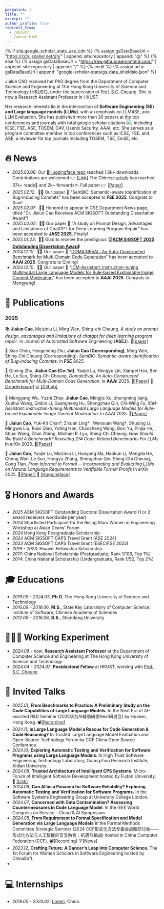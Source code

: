 ```yaml
---
permalink: /
title: ""
excerpt: ""
author_profile: true
redirect_from: 
  - /about/
  - /about.html
---
```


{% if site.google_scholar_stats_use_cdn %}
{% assign gsDataBaseUrl = "https://cdn.jsdelivr.net/gh/" | append: site.repository | append: "@" %}
{% else %}
{% assign gsDataBaseUrl = "https://raw.githubusercontent.com/" | append: site.repository | append: "/" %}
{% endif %}
{% assign url = gsDataBaseUrl | append: "google-scholar-stats/gs_data_shieldsio.json" %}

<span class='anchor' id='about-me'></span>

Jialun CAO received her PhD degree from the Department of Computer Science and Engineering at The Hong Kong University of Science and Technology <a href='https://hkust.edu.hk/'>(HKUST)</a>, under the supervision of <a href="https://www.cse.ust.hk/faculty/scc/">Prof. S.C. Cheung</a>. She is now a Research Assistant Professor in HKUST.

Her research interests lie in the intersection of <strong>Software Engineering (SE) and Large language models (LLMs)</strong>, with an emphasis on LLM4SE, and LLM Evaluation. She has published more than 20 papers at the top conferences and journals with total google scholar citations <a href='https://scholar.google.com/citations?user=UsLXSAEAAAAJ'><img src="https://img.shields.io/endpoint?url={{ url | url_encode }}&logo=Google%20Scholar&labelColor=f6f6f6&color=9cf&style=flat&label=citations"></a>, including ICSE, FSE, ASE, TOSEM, CAV, Usenix Security, AAAI, etc. She serves as a program committee member in top conferences such as ICSE, FSE, and ASE; a reviewer for top journals including TOSEM, TSE, EmSE, etc. 


# 🔥 News
- *2025.03.08*: Our 🤗<a href='https://huggingface.co/fm-universe'>Huggingface repo</a> reached 1.6k+ downloads. Contributions are welcomed 👉 <a href='https://huggingface.co/fm-universe'>[Link]</a> The Chinese <a href='https://mp.weixin.qq.com/s/oyhICTRo2fJL5MZkDrutXg'>article</a> has reached 37k+ reads👀 and 2k+ forwards↗️. Full paper 👉 <a href='https://arxiv.org/abs/2501.16207'>[Paper]</a>
- *2025.02.12*: &nbsp;🎉🎉 Our paper 📑 "SemBIC: Semantic-aware Identification of Bug-inducing Commits" has been accepted to **FSE 2025**. Congrats to Xiao!
- *2025.02.07*: &nbsp;🎉🎉 Honored to appear in CSE Department News page, titled "Dr. Jialun Cao Receives ACM SIGSOFT Outstanding Dissertation Award"!
- *2025.02.02*: &nbsp;🎉🎉 Our paper 📑 "A study on Prompt Design, Advantages and Limitations of ChatGPT for Deep Learning Program Repair" has been accepted to **JASE 2025**. Finally!
- *2025.01.23*: &nbsp;🎉🎉 Glad to receive the prestigious 🏆<a href='https://www2.sigsoft.org/awards/dissertation/'><strong>ACM SIGSOFT 2025 Outstanding Dissertation Award</strong></a>! 
- *2024.12.10*: &nbsp;🎉🎉 Our paper 📑 "<a href='https://arxiv.org/pdf/2408.13204'>DOMAINEVAL: An Auto-Constructed Benchmark for Multi-Domain Code Generation</a>" has been accepted to **AAAI 2025**. Congrats to Qiming!
- *2024.12.10*: &nbsp;🎉🎉 Our paper 📑 "<a href='https://arxiv.org/abs/2412.18216'>ICM-Assistant: Instruction-tuning Multimodal Large Language Models for Rule-based Explainable Image Content Moderation</a>" has been accepted to **AAAI 2025**. Congrats to Mengyang!


# 📝 Publications 

### 2025

📚 **Jialun Cao**, Meiziniu Li, Ming Wen, Shing-chi Cheung. *A study on prompt design, advantages and limitations of chatgpt for deep learning program repair*. In Journal of Automated Software Engineering (**ASEJ**). 🔗[[paper]](https://arxiv.org/abs/2304.08191)

📄 Xiao Chen, Hengcheng Zhu, **Jialun Cao (Corresponding)**, Ming Wen, Shing-Chi Cheung (Corresponding). *SemBIC: Semantic-aware Identification of Bug-inducing Commits*. In **FSE** 2025.

📄 Qiming Zhu, **Jialun Cao (Co-1st)**, Yaojie Lu, Hongyu Lin, Xianpei Han, Ben He, Le Sun, Shing-Chi Cheung. _DomainEval: An Auto-Constructed Benchmark for Multi-Domain Code Generation._ In **AAAI** 2025. 🔗[[Paper]](https://arxiv.org/pdf/2408.13204) 🎯[[Leaderboard]](https://domaineval.github.io/leaderboard.html) 💻 [[Github]](https://github.com/domaineval/DomainEval) 

📄 Mengyang Wu, Yuzhi Zhao, **Jialun Cao**, Mingjie Xu, zhongming jiang, Xuehui Wang, Qinbin Li, Guangneng Hu, Shengchao Qin, Chi-Wing Fu. _ICM-Assistant: Instruction-tuning Multimodal Large Language Models for Rule-based Explainable Image Content Moderation._ In AAAI 2025. 🔗[[Paper]](https://arxiv.org/abs/2412.18216)

📝 **Jialun Cao**, Yuk-Kit Chan*, Zixuan Ling* , Wenxuan Wang†, Shuqing Li, Mingwei Liu, Ruixi Qiao, Yuting Han, Chaozheng Wang, Boxi Yu, Pinjia He, Shuai Wang, Zibin Zheng, Michael R. Lyu, Shing-Chi Cheung. _How Should We Build A Benchmark? Revisiting 274 Code-Related Benchmarks For LLMs_ In arXiv 2025. 🔗[[Paper]](https://arxiv.org/pdf/2501.10711)

📝 **Jialun Cao**, Yaojie Lu, Meiziniu Li, Haoyang Ma, Haokun Li, Mengda He, Cheng Wen, Le Sun, Hongyu Zhang, Shengchao Qin, Shing-Chi Cheung, Cong Tian. _From Informal to Formal -- Incorporating and Evaluating LLMs on Natural Language Requirements to Verifiable Formal Proofs_ In arXiv 2025. 🔗[[Paper]](https://arxiv.org/abs/2501.16207) 🤗 [[Huggingface]](https://huggingface.co/fm-universe)


# 🎖 Honors and Awards
- *2025* ACM SIGSOFT Outstanding Doctoral Dissertation Award (1 or 2 award receivers worldwide per year)
- *2024* Shortlisted Participant for the Rising Stars Women in Engineering Workshop at Asian Deans' Forum
- *2024* Hong Kong Postgraduate Scholarship
- *2024* ACM SIGSOFT CAPS Travel Grant (ASE 2024)
- *2023* ACM SIGSOFT CAPS Travel Grant (ESEC/FSE 2023)
- *2019 - 2023*: Huawei Fellowship Scholarship
- *2017*: China National Scholarship (Postgraduate, Rank 1/106, Top 1%)
- *2014*: China National Scholarship (Undergraduate, Rank 1/52, Top 2%)


# 🎓 Educations
- *2019.09 - 2024.03*, **Ph.D**, The Hong Kong University of Science and Technology
- *2016.09 - 2019.06*, **M.S.**, State Key Laboratory of Computer Science, Institute of Software, Chinese Academy of Sciences
- *2012.09 - 2016.06*, **B.S.**, Shandong University


# 👩🏻‍💻 Working Experiment
- *2024.08 - now*, **Research Assistant Professor** at the Department of Computer Science and Engineering at The Hong Kong University of Science and Technology
- *2024.04 - 2024.07*, **Postdoctoral Fellow** at HKUST, working with <a href="https://www.cse.ust.hk/faculty/scc/">Prof. S.C. Cheung</a>


# 💬 Invited Talks
- *2025.01*, **From Benchmarks to Practice: A Preliminary Study on the Code Capabilities of Large Language Models.** In the Next Era of AI-assisted R&D Seminar (2025华为AI辅助研发Next研讨会) by Huawei, Hong Kong. 📽️[[Recording]](https://www.chaspark.com/#/live/1095803543143456768?videoId=1100606948265017344)
- *2024.11*, **Is Large Language Model a Rescue for Code Generation & Code Reasoning?** In Trusted Large Language Model Evaluation and Open-Source Technology Forum by CCF China Open Source Conference. 
- *2024.10*, **Exploring Automatic Testing and Verification for Software Programs using Large Language Models.** In High Trust Software Engineering Technology Laboratory, Guangzhou Research Institute, Xidian University.
- *2024.08*, **Trusted Architecture of Intelligent CPS Systems**. Micro-Forum of Intelligent Software Development hosted by Fudan University. 🔗 [[Link]](https://mp.weixin.qq.com/s/03JZNjTbinRYmDirEapBoA)
- *2024.08*, **Can AI be a Panacea for Software Reliability? Exploring Automatic Testing and Verification for Software Programs.** In the Software Systems Engineering Group at University College London.
- *2024.07*, **Concerned with Data Contamination? Assessing Countermeasures in Code Language Model**. In the IEEE World Congress on Service - Cloud & AI Symposium
- *2024.05*, **From Requirement to Formal Specification and Model Generation via Large Language Models** In the Formal Methods Committee Strategic Seminar (2024 CCF形式化方法专委会战略研讨会——形式化方法与人工智能的交叉融合：机遇与挑战) hosted in China Computer Federation (CCF). 📽️[[Recording]](https://www.chaspark.com/#/live/994058991643467776?videoId=1006392740579553280) 🪧[[News]](https://www.ccf.org.cn/Chapters/TC/News_/2024-05-12/821601.shtml)
- *2023.12*, **Crafting Future: A Dancer's Leap into Computer Science.** The 1st Forum for Women Scholars in Software Engineering hosted by ChinaSoft.
- 

# 💻 Internships
- *2019.05 - 2020.02*, [Lorem](https://github.com/), China.
